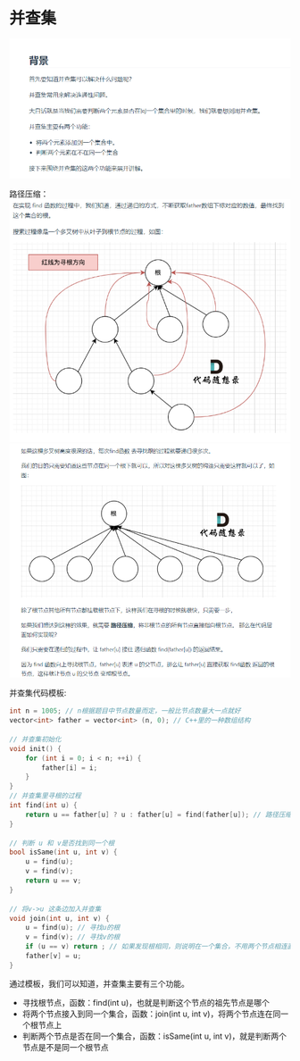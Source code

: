 # **并查集**
![](2023-08-18-13-27-24.png)

路径压缩：
![](2023-08-21-16-07-35.png)
![](2023-08-21-16-07-55.png)

并查集代码模板:
```C++
int n = 1005; // n根据题目中节点数量而定，一般比节点数量大一点就好
vector<int> father = vector<int> (n, 0); // C++里的一种数组结构

// 并查集初始化
void init() {
    for (int i = 0; i < n; ++i) {
        father[i] = i;
    }
}
// 并查集里寻根的过程
int find(int u) {
    return u == father[u] ? u : father[u] = find(father[u]); // 路径压缩
}

// 判断 u 和 v是否找到同一个根
bool isSame(int u, int v) {
    u = find(u);
    v = find(v);
    return u == v;
}

// 将v->u 这条边加入并查集
void join(int u, int v) {
    u = find(u); // 寻找u的根
    v = find(v); // 寻找v的根
    if (u == v) return ; // 如果发现根相同，则说明在一个集合，不用两个节点相连直接返回
    father[v] = u;
}
```

通过模板，我们可以知道，并查集主要有三个功能。
- 寻找根节点，函数：find(int u)，也就是判断这个节点的祖先节点是哪个
- 将两个节点接入到同一个集合，函数：join(int u, int v)，将两个节点连在同一个根节点上
- 判断两个节点是否在同一个集合，函数：isSame(int u, int v)，就是判断两个节点是不是同一个根节点